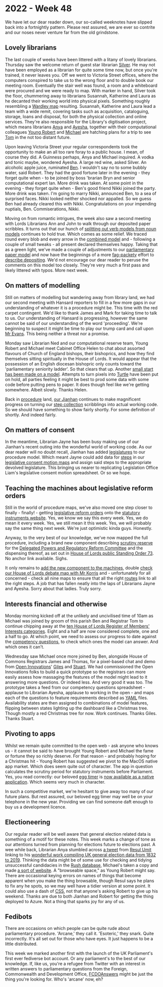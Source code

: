 # 2022 - Week 48

We have let our dear reader down, our so-called weeknotes have slipped back into a fortnightly pattern. Please rest assured, we are ever so contrite and our noses never venture far from the old grindstone.

## Lovely librarians

The last couple of weeks have been littered with a litany of lovely librarians. Thursday saw the welcome return of guest star librarian [Silver](https://twitter.com/silveroliver). He may not have been employed as a librarian for quite some time now, but once you're trained, it never leaves you. Off we went to Victoria Street offices, where the computers conspired to take us to the wrong floor and to double book our meeting room. Eventually the stair well was found, a room and a whiteboard were procured and we were ready to map. With marker in hand, Silver took the floor, chummering away to librarians Susannah, Katherine and Laura as he decanted their working world into physical pixels. Something roughly resembling a [Wardley map](https://en.wikipedia.org/wiki/Wardley_map) resulting. Susannah, Katherine and Laura lead a team with a wide remit, covering tasks such as acquisition, cataloguing, storage, loans and disposal, for both the physical collection and online services. They're also responsible for the Library's digitisation project, which means librarians [Anya](https://mastodon.me.uk/@anyaso) and [Ayesha](https://twitter.com/askalibrarylady), together with their computational colleagues [Young Robert](https://mastodon.me.uk/@robertbrook) and [Michael](https://mastodon.me.uk/@fantasticlife) are hatching plans for a trip to see [Tom](https://mastodon.me.uk/@derivadow) in the not too distant future.

Upon leaving Victoria Street your regular correspondents took the opportunity to make an all too rare foray to a public house. I mean, of course they did. A Guinness perhaps, Anya and Michael inquired. A vodka and tonic maybe, wondered Ayesha. A large red wine, asked Silver. An alcoholic apple juice, ruminated [Ben](https://twitter.com/benwoodhams). I wouldn't say no to some bubbly water, said Robert. They had the good fortune later in the evening - they forget quite when - to be joined by boss 'brarian Bryn and senior computational expert Ian. More drink was taken. At some point in the evening - they forget quite when - Ben's good friend Nikki joined the party. More drink was taken. I'm going to marry Nikki, announced Ben, to a sea of surprised faces. Nikki looked neither shocked nor appalled. So we guess Ben had already cleared this with Nikki. Congratulations on your impending nuptials, Ben. Commiserations, Nikki. 

Moving on from romantic intrigues, the week also saw a second meeting with Lords Librarians Ann and John to walk through our deposited paper scribbles. It turns out that our hunch of [splitting out verb models from noun models](https://github.com/ukparliament/ontologies/blob/master/making-available/meta/overview.svg) continues to hold true. Which comes as some relief. We traced round every blob and every arrow in the [combined model](https://github.com/ukparliament/ontologies/blob/master/depositing/meta/deposit.pdf) and - following a couple of small tweaks - all present declared themselves happy. Taking that as a green light, we've made a couple of adjustments to our [parliamentary paper model](https://ukparliament.github.io/ontologies/parliamentary-paper/parliamentary-paper-ontology) and now have the beginnings of a more [fag-packety](https://smethur.st/posts/176135865) effort to [describe depositing](https://ukparliament.github.io/ontologies/depositing/depositing-ontology). We'd not encourage our dear reader to peruse the comments on this model too closely. They're very much a first pass and likely littered with typos. More next week.

## On matters of modelling

Still on matters of modelling but wandering away from library land, we had our second meeting with Hansard reporters to fill in a few more gaps in our understanding of whatever it is a procedure might be. This time with the red carpet contingent. We'd like to thank James and Mark for taking time to talk to us. Our understanding of Hansard is progressing, however the same cannot be said of our understanding of the word 'proceeding'. We're beginning to suspect it might be time to play our trump card and call upon [Mr Evans](https://twitter.com/CourtenayIlbert). This being neither a threat nor a promise.

Monday saw Librarian Ned and our computational reserve team, Young Robert and Michael meet Cabinet Office Helen to chat about assorted flavours of Church of England bishops, their bishoprics, and how they find themselves sitting spiritually in the House of Lords. It would appear that the possession of an English diocesan bishopric only counts toward the 'parliamentary seniority ladder'. So that clears that up. Another [small start has been made on a model](https://github.com/ukparliament/ontologies/blob/master/bishopric/bishopric.svg). Attempts to turn pixels into [Turtle](https://en.wikipedia.org/wiki/Turtle_(syntax)) have been put on hold, all parties feeling it might be best to prod some data with some code before putting pens to paper. It does though feel like we're getting somewhere. Albeit slowly. Thanks Helen.

Back in [procedure](https://ukparliament.github.io/ontologies/procedure/procedure-ontology) land, [our Jianhan](https://twitter.com/jianhanzhu) continues to make magnificent progress on turning our [step collection](https://ukparliament.github.io/ontologies/procedure/procedure-ontology#d4e244) scribblings into actual working code. So we should have something to show fairly shortly. For some definition of shortly. And indeed fairly.

## On matters of consent

In the meantime, Librarian Jayne has been busy making use of our Jianhan's recent outing into the wonderful world of working code. As our dear reader will no doubt recall, Jianhan has added [legislatures](https://ukparliament.github.io/ontologies/procedure/procedure-ontology#d4e289) to our procedure model. Which meant Jayne could add data for [steps](https://ukparliament.github.io/ontologies/procedure/procedure-ontology#d4e175) in our [legislative consent motion maps](https://ukparliament.github.io/ontologies/procedure/maps/legislation/primary/#legislative-consent-motions) and assign said steps to the appropriate devolved legislature. This bringing us nearer to replicating Legislation Office Liam's legislative consent motion spreadsheet. Or so we hope.

## Teaching the machines about legislative reform orders

Still in the world of procedure maps, we've also moved one step closer to finally - finally! - getting [legislative reform orders](https://ukparliament.github.io/ontologies/procedure/maps/legislation/secondary/statutory-instruments/super-affirmative-procedures/#legislative-reform-order-component-procedures) onto the [statutory instruments website](https://statutoryinstruments.parliament.uk/). Yes, we know we say this every week. Yes, we do mean it every week. Yes, we still mean it this week. Yes, we will probably say the same thing next week. We're just optimistic kinda guys. Honestly.

Anyway, to the very best of our knowledge, we've now mapped the full procedure, including a brand new component describing [scrutiny reserve](https://github.com/ukparliament/ontologies/blob/master/procedure/maps/legislation/secondary/statutory-instruments/super-affirmative-procedures/components/dprrc-scrutiny-reserve/dprrc-scrutiny-reserve.pdf) for the [Delegated Powers and Regulatory Reform Committee](https://committees.parliament.uk/committee/173/delegated-powers-and-regulatory-reform-committee/) and the dispensing thereof, as set out in [House of Lords public Standing Order 73](https://www.parliament.uk/business/publications/house-of-lords-publications/rules-and-guides-for-business/the-standing-orders-of-the-house-of-lords-relating-to-public-business/). No anchor link available. Sighs.

It only remains to [add the new component to the machines](https://trello.com/c/GVhtT0eq/75-dprrc-scrutiny-reserve), double [check our House of Lords debate map with Mr Korris](https://trello.com/c/WupCd1h2/63-idiot-check-lords-debates-with-mk) and - unfortunately for all concerned - check all nine maps to ensure that all the right [routes](https://ukparliament.github.io/ontologies/procedure/procedure-ontology#d4e164) link to all the right steps. A job that has fallen neatly into the laps of Librarians Jayne and Ayesha. Sorry about that ladies. Truly sorry.

## Interests financial and otherwise

Monday morning kicked off at the unlikely and uncivilised time of 10am as Michael was joined by groom of this parish Ben and Registrar Tom to continue chipping away at the [ten House of Lords Register of Members' Interests categories](https://ukparliament.github.io/ontologies/meta/relational/register-of-members-financial-interests/lords/#categories). Eight and a half are now considered complete, one and a half to go. At which point, we need to assess our progress to date against the [competency questions](https://docs.google.com/spreadsheets/d/1iRsQBRPChMVFitSGBtNJFGNBvFT8XGKQYYqu40zy_OM/edit?usp=sharing), to check which ones the model can answer. And which ones it can't.

Wednesday saw Michael once more joined by Ben, alongside House of Commons Registrars James and Thomas, for a pixel-based chat and demo from [Open Innovations](https://open-innovations.org/)' [Giles](https://mastodon.me.uk/@gilesdring) and [Stuart](https://mastodon.me.uk/@slowe). We had commissioned the Open Innovations folks to build a quick prototype so the registrars can more easily assess how massaging the features of the model might lead to it answering more questions. Or indeed less. And very good it was too. The prototype takes a feed from our competency questions spreadsheet - applause to Librarian Ayesha, applause to working in the open - and maps each of the questions to feature requirements described as [YAML](https://en.wikipedia.org/wiki/YAML) files. Availability states are then assigned to combinations of model features, flipping between states lighting up the dashboard like a Christmas tree. Though mostly a red Christmas tree for now. Work continues. Thanks Giles. Thanks Stuart.

## Pivoting to apps

Whilst we remain quite committed to the open web - ask anyone who knows us - it cannot be said to have brought Young Robert and Michael the fame or fortune they so richly deserve. For that reason - and probably hoping for a Christmas hit - Young Robert has suggested we pivot to the MacOS native app market. Which does seem quite out of character. The app in question calculates the scrutiny period for statutory instruments before Parliament. Yes, you read correctly: our beloved [egg timer](https://api.parliament.uk/egg-timer) is [now available as a native application](https://api.parliament.uk/egg-timer/meta/app). Which seems very much in character.

In such a competitive market, we're hesitant to give away too many of our future plans. But rest assured, our beloved egg timer may well be on your telephone in the new year. Providing we can find someone daft enough to buy us a development licence.

## Electioneering

Our regular reader will be well aware that general election related data is something of a motif for these notes. This week marks a change of tone as our attentions turned from planning for elections future to elections past. A wee while back, Librarian Anya stumbled across [a tweet](https://twitter.com/resulumit/status/1592406551620378624) from [Resul Umit](https://twitter.com/ResulUmit) linking to his [wonderful work compiling UK general election data from 1832 to 2019](https://doi.org/10.7910/DVN/S83HOA). Thinking the data might be of some use for checking and tidying unsuccessful candidacies in the [Rush database](https://membersafter1832.historyofparliamentonline.org/), Michael's taken a copy and made [a sort of website](https://api.parliament.uk/uk-general-elections). A "browseable space," as Young Robert might say. There are occasional keying errors on names of things that become apparent when you make the thing browsable, though Resul says he plans to fix any he spots, so we may well have a tidier version at some point. It could also use a dash of [CSS](https://en.wikipedia.org/wiki/CSS), not that anyone's asking Robert to give up his weekend. Thanks are due to both Jianhan and Robert for getting the thing deployed to Azure. Not a thing that sparks joy for any of us.

## Fedibots

There are occasions on which people can be quite rude about parliamentary procedure. 'Arcane,' they call it. 'Esoteric,' they snark. Quite incorrectly. It's all set out for those who have eyes. It just happens to be a little distributed.

This week we marked another first with the launch of the UK Parliament's first ever fediverse bot account. Or any parliament's to the best of our knowledge. If, like us, you're a refugee from Twitter with an interest in written answers to parliamentary questions from the Foreign, Commonwealth and Development Office, [FCDOAnswers](https://botsin.space/@FCDOAnswers) might be just the thing you're looking for. Who's 'arcane' now, eh?